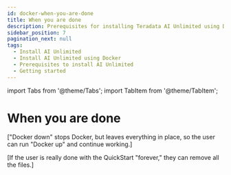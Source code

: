 ```yaml
---
id: docker-when-you-are-done
title: When you are done
description: Prerequisites for installing Teradata AI Unlimited using Docker.
sidebar_position: 7
pagination_next: null
tags:
  - Install AI Unlimited
  - Install AI Unlimited using Docker
  - Prerequisites to install AI Unlimited
  - Getting started
---
```

import Tabs from '@theme/Tabs';
import TabItem from '@theme/TabItem';

# When you are done

["Docker down" stops Docker, but leaves everything in place, so the user can run "Docker up" and continue working.]

[If the user is really done with the QuickStart "forever," they can remove all the files.]
